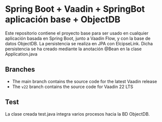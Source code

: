 # Spring Boot + Vaadin + SpringBot aplicación base + ObjectDB

Este repositorio contiene el proyecto base para ser usado en cualquier aplicación basada en Spring Boot, junto a Vaadin Flow, y con la base de datos ObjectDB.
La persistencia se realiza en JPA con ElcipseLink. Dicha persistencia se ha creado mediante la anotación @Bean en la clase Application.java



## Branches

- The main branch contains the source code for the latest Vaadin release
- The `v22` branch contains the source code for Vaadin 22 LTS

## Test

La clase creada test.java integra varios procesos hacia la BD ObjectDB.
